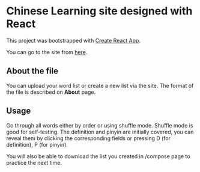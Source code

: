 # Chinese Learning site designed with React

This project was bootstrapped with [Create React App](https://github.com/facebook/create-react-app).

You can go to the site from [here](https://alex-chinese-learning.netlify.app/).

## About the file

You can upload your word list or create a new list via the site. The format of the file is described on **About** page.

## Usage

Go through all words either by order or using shuffle mode. Shuffle mode is good for self-testing. The definition and pinyin are initially covered, you can reveal them by clicking the corresponding fields or pressing D (for definition), P (for pinyin).

You will also be able to download the list you created in /compose page to practice the next time.
